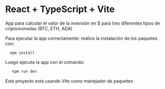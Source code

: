 # React + TypeScript + Vite

App para calcular el valor de la inversión en $ para tres diferentes tipos de criptomonedas
(BTC, ETH, ADA)

Para ejecutar la app correctamente: realice la instalación de los paquetes con:

      npm install

Luego ejecute la app con el comando:

```js
   npm run dev
```

Este proyecto esta usando Vite como manejador de paquetes